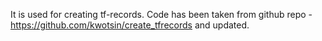 It is used for creating tf-records. Code has been taken from github repo - https://github.com/kwotsin/create_tfrecords and updated. 
